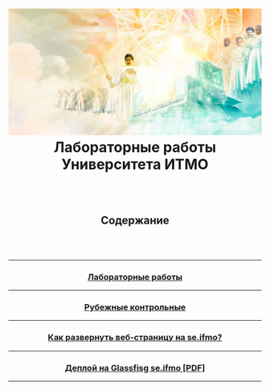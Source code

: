 <h1 align=center><img src="vt.jpg"/><br>Лабораторные работы Университета ИТМО</h1>
<br><br>
<h2 align=center>Содержание</h2> 
<br><br>

<hr>
<h3 align=center><a href="labs">Лабораторные работы</a></h3> 
<hr>
<h3 align=center><a href="module%20tests">Рубежные контрольные</a></h3>
<hr> 
<h3 align=center><a href="deploy.md">Как развернуть веб-страницу на se.ifmo?</a></h3> 
<hr>
<h3 align=center><a href="Деплоим%20лабу%20на%20хелиос%20через%20путти.pdf">Деплой на Glassfisg se.ifmo [PDF]</a></h3>
<hr>


